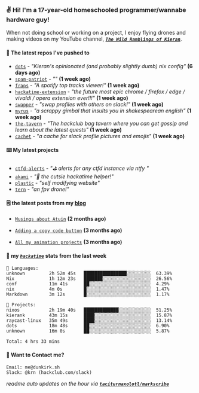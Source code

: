 ### ✌️ Hi! I'm a 17-year-old homeschooled programmer/wannabe hardware guy!

When not doing school or working on a project, I enjoy flying drones and making videos on my YouTube channel, [**_`The Wild Ramblings of Kieran`_**](https://youtube.com/@kieran.rambles).

#### 👷 The latest repos I've pushed to

- [`dots`](https://github.com/taciturnaxolotl/dots) - _"Kieran's opinionated (and probably slightly dumb) nix config"_ **(6 days ago)**
- [`spam-patriot`](https://github.com/taciturnaxolotl/spam-patriot) - _""_ **(1 week ago)**
- [`fraps`](https://github.com/taciturnaxolotl/fraps) - _"A spotify top tracks viewer!"_ **(1 week ago)**
- [`hackatime-extension`](https://github.com/taciturnaxolotl/hackatime-extension) - _"the future most epic chrome / firefox / edge / vivaldi / opera extension ever!!!"_ **(1 week ago)**
- [`swapper`](https://github.com/taciturnaxolotl/swapper) - _"swap profiles with others on slack!"_ **(1 week ago)**
- [`myrus`](https://github.com/taciturnaxolotl/myrus) - _"a scrappy gimbal that insults you in shakespearean english"_ **(1 week ago)**
- [`the-tavern`](https://github.com/taciturnaxolotl/the-tavern) - _"The hackclub bag tavern where you can get gossip and learn about the latest quests"_ **(1 week ago)**
- [`cachet`](https://github.com/taciturnaxolotl/cachet) - _"a cache for slack profile pictures and emojis"_ **(1 week ago)**

#### ⌨️ My latest projects

- [`ctfd-alerts`](https://github.com/taciturnaxolotl/ctfd-alerts) - _"⛳ alerts for any ctfd instance via ntfy "_
- [`akami`](https://github.com/taciturnaxolotl/akami) - _"🌷 the cutsie hackatime helper!"_
- [`plastic`](https://github.com/taciturnaxolotl/plastic) - _"self modifying website"_
- [`tern`](https://github.com/taciturnaxolotl/tern) - _"an fpv drone!"_

#### 🗒️ the latest posts from my [blog](https://dunkirk.sh)

- [`Musings about Atuin`](https://dunkirk.sh/blog/atuin/) **(2 months ago)**

- [`Adding a copy code button`](https://dunkirk.sh/blog/adding-a-copy-button/) **(3 months ago)**

- [`All my animation projects`](https://dunkirk.sh/blog/my-animations/) **(3 months ago)**



#### 📡 my [_`hackatime`_](https://waka.hackclub.com) stats from the last week

```text
💾 Languages:
unknown         2h 52m 45s   ████████████████░░░░░░░░░  63.39%
Nix             1h 12m 23s   ███████░░░░░░░░░░░░░░░░░░  26.56%
conf            11m 41s      ██░░░░░░░░░░░░░░░░░░░░░░░  4.29%
nix             4m 0s        █░░░░░░░░░░░░░░░░░░░░░░░░  1.47%
Markdown        3m 12s       █░░░░░░░░░░░░░░░░░░░░░░░░  1.17%

💼 Projects:
nixos           2h 19m 40s   █████████████░░░░░░░░░░░░  51.25%
kierank         43m 15s      ████░░░░░░░░░░░░░░░░░░░░░  15.87%
raycast-linux   35m 49s      ████░░░░░░░░░░░░░░░░░░░░░  13.14%
dots            18m 48s      ██░░░░░░░░░░░░░░░░░░░░░░░  6.90%
unknown         16m 0s       ██░░░░░░░░░░░░░░░░░░░░░░░  5.87%

Total: 4 hrs 33 mins
```

#### 📮 Want to Contact me?

```text
Email: me@dunkirk.sh
Slack: @krn (hackclub.com/slack)
```

_readme auto updates on the hour via [**`taciturnaxolotl/markscribe`**](https://github.com/taciturnaxolotl/markscribe)_
